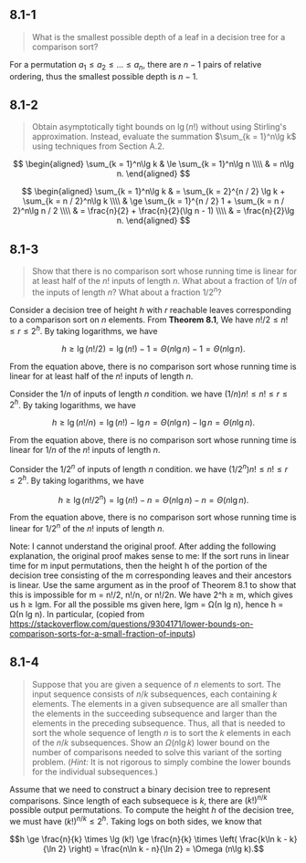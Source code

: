 ## 8.1-1

> What is the smallest possible depth of a leaf in a decision tree for a comparison sort?

For a permutation $a_1 \le a_2 \le \ldots \le a_n$, there are $n - 1$ pairs of relative ordering, thus the smallest possible depth is $n - 1$.

## 8.1-2

> Obtain asymptotically tight bounds on $\lg(n!)$ without using Stirling's approximation. Instead, evaluate the summation $\sum_{k = 1}^n\lg k$ using techniques from Section A.2.

$$
\begin{aligned}
\sum_{k = 1}^n\lg k
    & \le \sum_{k = 1}^n\lg n \\\\
    & =   n\lg n.
\end{aligned}
$$

$$
\begin{aligned}
\sum_{k = 1}^n\lg k
    & =   \sum_{k = 2}^{n / 2} \lg k + \sum_{k = n / 2}^n\lg k \\\\
    & \ge \sum_{k = 1}^{n / 2} 1 + \sum_{k = n / 2}^n\lg n / 2 \\\\
    & =   \frac{n}{2} + \frac{n}{2}(\lg n - 1) \\\\
    & =   \frac{n}{2}\lg n.
\end{aligned}
$$

## 8.1-3

> Show that there is no comparison sort whose running time is linear for at least half of the $n!$ inputs of length $n$. What about a fraction of $1 / n$ of the inputs of length $n$? What about a fraction $1 / 2^n$?

Consider a decision tree of height $h$ with $r$ reachable leaves corresponding to a comparison sort on $n$ elements. From **Theorem 8.1**, We have $n! / 2 \le n! \le r \le 2^h$. By taking logarithms, we have

$$h \ge \lg (n! / 2) = \lg (n!) - 1 = \Theta (n\lg n) - 1 = \Theta (n\lg n).$$

From the equation above, there is no comparison sort whose running time is linear for at least half of the $n!$ inputs of length $n$.

Consider the $1/n$ of inputs of length $n$ condition. we have $(1/n)n! \le n! \le r \le 2^h$. By taking logarithms, we have

$$h \ge \lg (n! / n) = \lg (n!) - \lg n = \Theta (n\lg n) - \lg n = \Theta (n\lg n).$$

From the equation above, there is no comparison sort whose running time is linear for $1/n$ of the $n!$ inputs of length $n$.

Consider the $1 / 2^n$ of inputs of length $n$ condition. we have $(1/2^n)n! \le n! \le r \le 2^h$. By taking logarithms, we have

$$h \ge \lg (n! / 2^n) = \lg (n!) - n = \Theta (n\lg n) - n = \Theta (n\lg n).$$

From the equation above, there is no comparison sort whose running time is linear for $1/2^n$ of the $n!$ inputs of length $n$.

Note: I cannot understand the original proof. After adding the following explanation, the original proof makes sense to me:
If the sort runs in linear time for m input permutations, then the height h of the portion of the decision tree consisting of the m corresponding leaves and their ancestors is linear. Use the same argument as in the proof of Theorem 8.1 to show that this is impossible for m = n!/2, n!/n, or n!/2n. We have 2^h ≥ m, which gives us h ≥ lgm. For all the possible ms given here, lgm = Ω(n lg n), hence h = Ω(n lg n). In particular,
(copied from https://stackoverflow.com/questions/9304171/lower-bounds-on-comparison-sorts-for-a-small-fraction-of-inputs)

## 8.1-4

> Suppose that you are given a sequence of $n$ elements to sort. The input sequence consists of $n / k$ subsequences, each containing $k$ elements. The elements in a given subsequence are all smaller than the elements in the succeeding subsequence and larger than the elements in the preceding subsequence. Thus, all that is needed to sort the whole sequence of length $n$ is to sort the $k$ elements in each of the $n / k$ subsequences. Show an $\Omega(n\lg k)$ lower bound on the number of comparisons needed to solve this variant of the sorting problem. ($\textit{Hint:}$ It is not rigorous to simply combine the lower bounds for the individual subsequences.)

Assume that we need to construct a binary decision tree to represent comparisons. Since length of each subsequece is $k$, there are $(k!)^{n / k}$ possible output permutations. To compute the height $h$ of the decision tree, we must have $(k!)^{n / k} \le 2^h$. Taking logs on both sides, we know that

$$h \ge \frac{n}{k} \times \lg (k!) \ge \frac{n}{k} \times \left( \frac{k\ln k - k}{\ln 2} \right) = \frac{n\ln k - n}{\ln 2} = \Omega (n\lg k).$$
